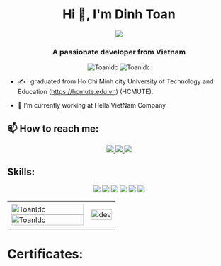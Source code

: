 <h1 align="center">Hi 👋, I'm Dinh Toan</h1>
<p align="center"><img src="https://img.icons8.com/color/48/000000/vietnam-circular.png"/></p>
<h3 align="center">A passionate developer from Vietnam </h3>
<p align="center"> <img src="https://komarev.com/ghpvc/?username=Toanldc" alt="Toanldc" /> <img src="https://badges.pufler.dev/repos/DinhToan" alt="Toanldc" /> </p>

- ✍ I graduated from Ho Chi Minh city University of Technology and Education (https://hcmute.edu.vn) (HCMUTE).

- 🌱 I’m currently working at Hella VietNam Company


## 📫 How to reach me:
<p align="center">
  <a href="https://www.facebook.com/profile.php?id=100007331414875" alt="Facebook">
    <img src="https://img.icons8.com/fluent/48/000000/facebook-new.png" target="_blank" />
  </a> 
  <a href="https://github.com/Toanldc" alt="Github">
    <img src="https://img.icons8.com/fluent/48/000000/github.png"/>
  </a> 
  <a href="mailto:ledinhtoan.8124@gmail.com" alt="Email">
    <img src="https://img.icons8.com/fluent/48/000000/mailing.png"/>
  </a>
</p>

## Skills:
<p align="center">
  <img src="https://img.icons8.com/fluency/48/c-programming.png"/>
  <img src="https://img.icons8.com/fluency/48/c-plus-plus-logo.png"/>
  <img src="https://img.icons8.com/fluent/48/000000/python.png"/>
  <img src="https://img.icons8.com/color/48/000000/git.png"/>
  <img src="https://img.icons8.com/color/48/000000/github-2.png"/>
  <img src="https://img.icons8.com/color/48/000000/visual-studio-code-2019.png"/>
</p>

<table style="width:100%;">
  <tr>
    <td>
      <img src="https://github-readme-stats.vercel.app/api/top-langs/?username=Toanldc&bg_color=FFFFFF00&text_color=179fa3&layout=compact&hide=CSS&langs_count=10&custom_title=Top%20ngôn%20ngữ%20được%20dùng" alt="Toanldc" width="100%"/>
      <img src="https://github-readme-stats.vercel.app/api?username=Toanldc&bg_color=FFFFFF00&text_color=179fa3&show_icons=true&count_private=true&include_all_commits=true&custom_title=Hoạt%20động%20trên%20Github" alt="Toanldc" width="100%"/>
    </td>
    <td>
      <p align="center"> 
        <img src="https://cdn.dribbble.com/users/1059583/screenshots/4171367/coding-freak.gif" alt="dev" width="100%"/>
      </p>
    </td>
  </tr>
</table>

# Certificates:

